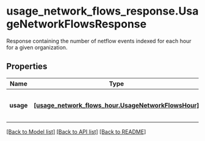 # usage_network_flows_response.UsageNetworkFlowsResponse

Response containing the number of netflow events indexed for each hour for a given organization.
## Properties
Name | Type | Description | Notes
------------ | ------------- | ------------- | -------------
**usage** | [**[usage_network_flows_hour.UsageNetworkFlowsHour]**](UsageNetworkFlowsHour.md) | Get hourly usage for Network Flows. | [optional] 

[[Back to Model list]](../README.md#documentation-for-models) [[Back to API list]](../README.md#documentation-for-api-endpoints) [[Back to README]](../README.md)


